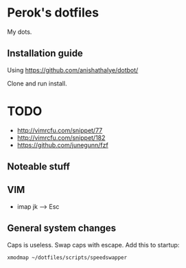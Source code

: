 # Perok's dotfiles

My dots.

Installation guide
------------------

Using https://github.com/anishathalye/dotbot/

Clone and run install.

# TODO
* http://vimrcfu.com/snippet/77
* http://vimrcfu.com/snippet/182
* https://github.com/junegunn/fzf

Noteable stuff
--------------

## VIM

* imap jk --> Esc


## General system changes

Caps is useless. Swap caps with escape. Add this to startup:

    xmodmap ~/dotfiles/scripts/speedswapper

